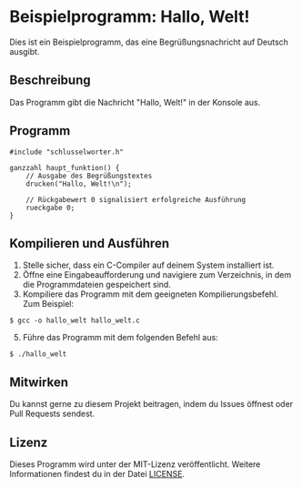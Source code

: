 # Beispielprogramm: Hallo, Welt!

Dies ist ein Beispielprogramm, das eine Begrüßungsnachricht auf Deutsch ausgibt.

## Beschreibung

Das Programm gibt die Nachricht "Hallo, Welt!" in der Konsole aus.

## Programm
```
#include "schlusselworter.h"

ganzzahl haupt_funktion() {
    // Ausgabe des Begrüßungstextes
    drucken("Hallo, Welt!\n");

    // Rückgabewert 0 signalisiert erfolgreiche Ausführung
    rueckgabe 0;
}
```

## Kompilieren und Ausführen

1. Stelle sicher, dass ein C-Compiler auf deinem System installiert ist.
2. Öffne eine Eingabeaufforderung und navigiere zum Verzeichnis, in dem die Programmdateien gespeichert sind.
3. Kompiliere das Programm mit dem geeigneten Kompilierungsbefehl. Zum Beispiel:
```
$ gcc -o hallo_welt hallo_welt.c
```
5. Führe das Programm mit dem folgenden Befehl aus:
```
$ ./hallo_welt
```

## Mitwirken

Du kannst gerne zu diesem Projekt beitragen, indem du Issues öffnest oder Pull Requests sendest.

## Lizenz

Dieses Programm wird unter der MIT-Lizenz veröffentlicht. Weitere Informationen findest du in der Datei [LICENSE](LICENSE).

